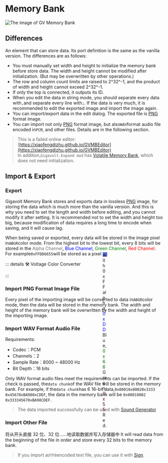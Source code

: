 <script setup lang="ts">
import UintColorConverter from "/components/UintColorConverter.vue";
</script>

# Memory Bank <Badge text="v1.0" type="info"/>

<img src="/images/base/shift/GVMemoryBankBlock.webp" alt="The image of GV Memory Bank" class="center_image small"/>

## Differences

An element that can store data. Its port definition is the same as the vanilla version. The differences are as follows:

* You must manually set width and height to initialize the memory bank before store data. The width and height cannot be modified after initialization. (But may be overwritten by other operations.)
* The row and column count limits are raised to 2^32^-1, and the product of width and height cannot exceed 2^32^-1.
* If only the top is connected, it outputs its ID.
* When you edit the data in string mode, you should separate every data with`,`and separate every line with`;`. If the data is very much, it is recommended to edit the exported image and import the image again.
* You can import/export data in the edit dialog. The exported file is [PNG](https://www.w3.org/TR/png/) format image.
* You can import not only [PNG](https://www.w3.org/TR/png/) format image, but also`WAV`format audio file encoded in`PCM`, and other files. Details are in the following section.

> This is a failed online editor:[https://xiaofengdizhu.github.io/GVMBEditor](https://xiaofengdizhu.github.io/GVMBEditor)  
> In addition,`Gigavolt.Expand mod` has [Volatile Memory Bank](../../expand/memory_banks/volatile_memory_banks#volatile-memory-banks), which does not need initialization.

## Import & Export

### Export

Gigavolt Memory Bank stores and exports data in lossless [PNG](https://www.w3.org/TR/png/) image, for storing the data which is much more than the vanilla version. And this is why you need to set the length and width before editing, and you cannot modify it after setting. It is recommended not to set the width and height too big, because modification of data requires a long time to encode when saving, and it will cause lag.

When being saved or exported, every data will be stored in the image pixel in`ABGR`color mode. From the highest bit to the lowest bit, every 8 bits will be stored in the <span style="opacity:0.6;">Alpha Channel</span>, <span style="color:blue;">Blue Channel</span>, <span style="color:green;">Green Channel</span>, <span style="color:red;">Red Channel</span>. For example`0xFFDD6655`will be stored as a pixel <span style="display:inline-block;width:1em;height:1em;vertical-align:middle;background-color:#5566DD;"/> with 0xFF alpha, <span style="color:#0000DD;">0xDD</span> Blue, <span style="color:#006600;">0x66</span> Green, <span style="color:#550000;">0x55</span> Red.

::: details 🛠️ Voltage Color Converter

<UintColorConverter />
:::

### Import PNG Format Image File

Every pixel of the importing image will be converted to data in`ABGR`color mode, then the data will be stored in the memory bank. The width and height of the memory bank will be overwritten by the width and height of the importing image.

### Import WAV Format Audio File

Requirements:

* Codec：PCM
* Channels：2
* Sample Rate：8000 \~ 48000 Hz
* Bit Depth：16 bits

Only WAV format audio files meet the requirements can be imported. If the check is passed, the`data chunk`of the WAV file will be stored in the memory bank. For example, if the`data chunk`has 6 16-bit data,`0x0001`&#8203;`0x0002`&#8203;`0x3333`&#8203;`0x4567`&#8203;`0xBA98`&#8203;`0xCDEF`, the data in the memory bank will be `0x00010002`&#8203;`0x33334567`&#8203;`0xBA98CDEF`.

> The data imported successfully can be used with [Sound Generator](sound_generator)

### Import Other File

将从开头直接 32 位、32 位……地读取数据并写入存储器中
It will read data from the beginning of the file in order and store every 32 bits to the memory bank.

> If you import a`UTF8`encoded text file, you can use it with [Sign](sign).